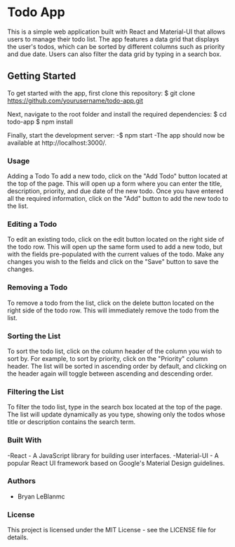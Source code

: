 # Todo App

This is a simple web application built with React and Material-UI that allows users to manage their todo list. The app features a data grid that displays the user's todos, which can be sorted by different columns such as priority and due date. Users can also filter the data grid by typing in a search box.

## Getting Started

To get started with the app, first clone this repository:
$ git clone https://github.com/yourusername/todo-app.git

Next, navigate to the root folder and install the required dependencies:
$ cd todo-app
$ npm install

Finally, start the development server:
-$ npm start
-The app should now be available at http://localhost:3000/.

### Usage

Adding a Todo
To add a new todo, click on the "Add Todo" button located at the top of the page. This will open up a form where you can enter the title, description, priority, and due date of the new todo. Once you have entered all the required information, click on the "Add" button to add the new todo to the list.

### Editing a Todo

To edit an existing todo, click on the edit button located on the right side of the todo row. This will open up the same form used to add a new todo, but with the fields pre-populated with the current values of the todo. Make any changes you wish to the fields and click on the "Save" button to save the changes.

### Removing a Todo

To remove a todo from the list, click on the delete button located on the right side of the todo row. This will immediately remove the todo from the list.

### Sorting the List

To sort the todo list, click on the column header of the column you wish to sort by. For example, to sort by priority, click on the "Priority" column header. The list will be sorted in ascending order by default, and clicking on the header again will toggle between ascending and descending order.

### Filtering the List

To filter the todo list, type in the search box located at the top of the page. The list will update dynamically as you type, showing only the todos whose title or description contains the search term.

### Built With

-React - A JavaScript library for building user interfaces.
-Material-UI - A popular React UI framework based on Google's Material Design guidelines.

### Authors

-   Bryan LeBlanmc

### License

This project is licensed under the MIT License - see the LICENSE file for details.
